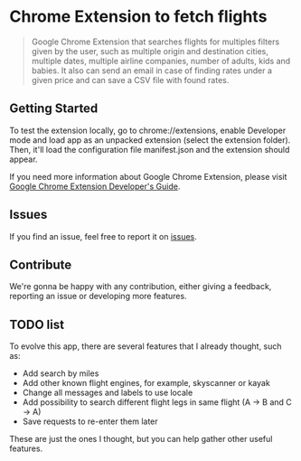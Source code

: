 # Chrome Extension to fetch flights

> Google Chrome Extension that searches flights for multiples filters given by the user, such as multiple origin and destination cities, multiple dates,  multiple airline companies, number of adults, kids and babies. It also can send an email in case of finding rates under a given price and can save a CSV file with found rates.


## Getting Started

To test the extension locally, go to chrome://extensions, enable Developer mode and load app as an unpacked extension (select the extension folder). Then, it'll load the configuration file manifest.json and the extension should appear.

If you need more information about Google Chrome Extension, please visit [Google Chrome Extension Developer's Guide](http://developer.chrome.com/extensions/devguide.html).


## Issues

If you find an issue, feel free to report it on [issues](https://github.com/brenovieira/extensao/issues/new).


## Contribute

We're gonna be happy with any contribution, either giving a feedback, reporting an issue or developing more features.


## TODO list

To evolve this app, there are several features that I already thought, such as:

- Add search by miles
- Add other known flight engines, for example, skyscanner or kayak
- Change all messages and labels to use locale
- Add possibility to search different flight legs in same flight (A -> B and C -> A)
- Save requests to re-enter them later

These are just the ones I thought, but you can help gather other useful features.